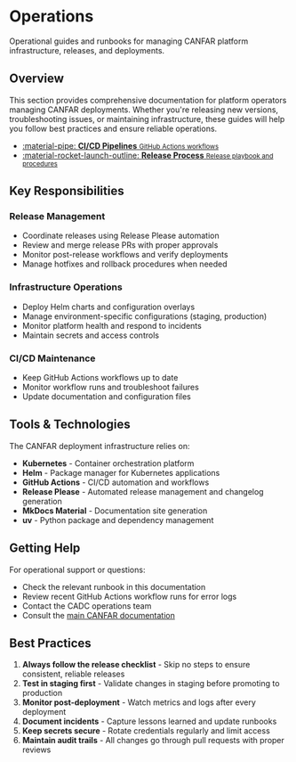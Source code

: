 # Operations

Operational guides and runbooks for managing CANFAR platform infrastructure, releases, and deployments.

## Overview

This section provides comprehensive documentation for platform operators managing CANFAR deployments. Whether you're releasing new versions, troubleshooting issues, or maintaining infrastructure, these guides will help you follow best practices and ensure reliable operations.

<div class="grid cards" markdown>

- [:material-pipe: __CI/CD Pipelines__ <small>GitHub Actions workflows</small>](ci-cd.md)
- [:material-rocket-launch-outline: __Release Process__ <small>Release playbook and procedures</small>](release-process.md)

</div>

## Key Responsibilities

### Release Management

- Coordinate releases using Release Please automation
- Review and merge release PRs with proper approvals
- Monitor post-release workflows and verify deployments
- Manage hotfixes and rollback procedures when needed

### Infrastructure Operations

- Deploy Helm charts and configuration overlays
- Manage environment-specific configurations (staging, production)
- Monitor platform health and respond to incidents
- Maintain secrets and access controls

### CI/CD Maintenance

- Keep GitHub Actions workflows up to date
- Monitor workflow runs and troubleshoot failures
- Update documentation and configuration files

## Tools & Technologies

The CANFAR deployment infrastructure relies on:

- **Kubernetes** - Container orchestration platform
- **Helm** - Package manager for Kubernetes applications
- **GitHub Actions** - CI/CD automation and workflows
- **Release Please** - Automated release management and changelog generation
- **MkDocs Material** - Documentation site generation
- **uv** - Python package and dependency management

## Getting Help

For operational support or questions:

- Check the relevant runbook in this documentation
- Review recent GitHub Actions workflow runs for error logs
- Contact the CADC operations team
- Consult the [main CANFAR documentation](https://www.opencadc.org/canfar/)

## Best Practices

1. **Always follow the release checklist** - Skip no steps to ensure consistent, reliable releases
2. **Test in staging first** - Validate changes in staging before promoting to production
3. **Monitor post-deployment** - Watch metrics and logs after every deployment
4. **Document incidents** - Capture lessons learned and update runbooks
5. **Keep secrets secure** - Rotate credentials regularly and limit access
6. **Maintain audit trails** - All changes go through pull requests with proper reviews
